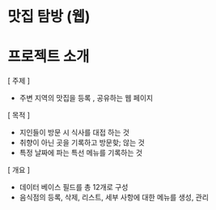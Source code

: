 # 맛집 탐방 (웹)
# 프로젝트 소개

[ 주제 ]

- 주변 지역의 맛집을 등록 , 공유하는 웹 페이지

[ 목적 ]

- 지인들이 방문 시 식사를 대접 하는 것
- 취향이 아닌 곳을 기록하고 방문핮; 않는 것
- 특정 날짜에 파는 특선 메뉴를 기록하는 것

[ 개요 ]

- 데이터 베이스 필드를 총 12개로 구성
- 음식점의 등록, 삭제, 리스트,  세부 사항에 대한 메뉴를 생성, 관리
